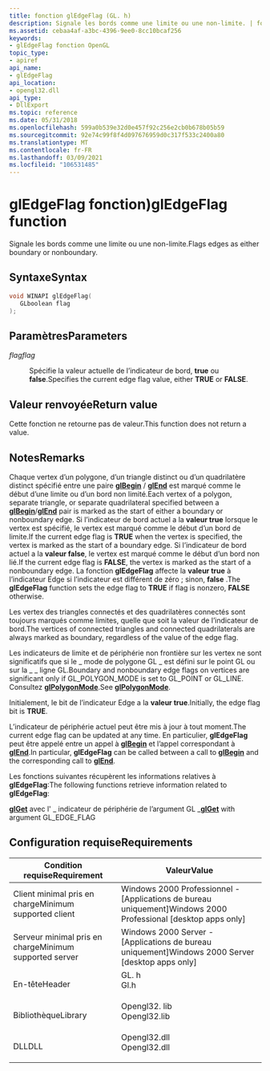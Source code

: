 ```yaml
---
title: fonction glEdgeFlag (GL. h)
description: Signale les bords comme une limite ou une non-limite. | fonction glEdgeFlag (GL. h)
ms.assetid: cebaa4af-a3bc-4396-9ee0-8cc10bcaf256
keywords:
- glEdgeFlag fonction OpenGL
topic_type:
- apiref
api_name:
- glEdgeFlag
api_location:
- opengl32.dll
api_type:
- DllExport
ms.topic: reference
ms.date: 05/31/2018
ms.openlocfilehash: 599a0b539e32d0e457f92c256e2cb0b678b05b59
ms.sourcegitcommit: 92e74c99f8f4d097676959d0c317f533c2400a80
ms.translationtype: MT
ms.contentlocale: fr-FR
ms.lasthandoff: 03/09/2021
ms.locfileid: "106531485"
---
```

# <a name="gledgeflag-function"></a><span data-ttu-id="ae8dc-105">glEdgeFlag fonction)</span><span class="sxs-lookup"><span data-stu-id="ae8dc-105">glEdgeFlag function</span></span>

<span data-ttu-id="ae8dc-106">Signale les bords comme une limite ou une non-limite.</span><span class="sxs-lookup"><span data-stu-id="ae8dc-106">Flags edges as either boundary or nonboundary.</span></span>

## <a name="syntax"></a><span data-ttu-id="ae8dc-107">Syntaxe</span><span class="sxs-lookup"><span data-stu-id="ae8dc-107">Syntax</span></span>


```C++
void WINAPI glEdgeFlag(
   GLboolean flag
);
```



## <a name="parameters"></a><span data-ttu-id="ae8dc-108">Paramètres</span><span class="sxs-lookup"><span data-stu-id="ae8dc-108">Parameters</span></span>

<dl> <dt>

<span data-ttu-id="ae8dc-109">*flag*</span><span class="sxs-lookup"><span data-stu-id="ae8dc-109">*flag*</span></span> 
</dt> <dd>

<span data-ttu-id="ae8dc-110">Spécifie la valeur actuelle de l’indicateur de bord, **true** ou **false**.</span><span class="sxs-lookup"><span data-stu-id="ae8dc-110">Specifies the current edge flag value, either **TRUE** or **FALSE**.</span></span>

</dd> </dl>

## <a name="return-value"></a><span data-ttu-id="ae8dc-111">Valeur renvoyée</span><span class="sxs-lookup"><span data-stu-id="ae8dc-111">Return value</span></span>

<span data-ttu-id="ae8dc-112">Cette fonction ne retourne pas de valeur.</span><span class="sxs-lookup"><span data-stu-id="ae8dc-112">This function does not return a value.</span></span>

## <a name="remarks"></a><span data-ttu-id="ae8dc-113">Notes</span><span class="sxs-lookup"><span data-stu-id="ae8dc-113">Remarks</span></span>

<span data-ttu-id="ae8dc-114">Chaque vertex d’un polygone, d’un triangle distinct ou d’un quadrilatère distinct spécifié entre une paire [**glBegin**](/windows/desktop/OpenGL/glbegin) / [**glEnd**](/windows/desktop/OpenGL/glend) est marqué comme le début d’une limite ou d’un bord non limité.</span><span class="sxs-lookup"><span data-stu-id="ae8dc-114">Each vertex of a polygon, separate triangle, or separate quadrilateral specified between a [**glBegin**](/windows/desktop/OpenGL/glbegin)/[**glEnd**](/windows/desktop/OpenGL/glend) pair is marked as the start of either a boundary or nonboundary edge.</span></span> <span data-ttu-id="ae8dc-115">Si l’indicateur de bord actuel a la **valeur true** lorsque le vertex est spécifié, le vertex est marqué comme le début d’un bord de limite.</span><span class="sxs-lookup"><span data-stu-id="ae8dc-115">If the current edge flag is **TRUE** when the vertex is specified, the vertex is marked as the start of a boundary edge.</span></span> <span data-ttu-id="ae8dc-116">Si l’indicateur de bord actuel a la **valeur false**, le vertex est marqué comme le début d’un bord non lié.</span><span class="sxs-lookup"><span data-stu-id="ae8dc-116">If the current edge flag is **FALSE**, the vertex is marked as the start of a nonboundary edge.</span></span> <span data-ttu-id="ae8dc-117">La fonction **glEdgeFlag** affecte la **valeur true** à l’indicateur Edge si l’indicateur est différent de zéro ; sinon, **false** .</span><span class="sxs-lookup"><span data-stu-id="ae8dc-117">The **glEdgeFlag** function sets the edge flag to **TRUE** if flag is nonzero, **FALSE** otherwise.</span></span>

<span data-ttu-id="ae8dc-118">Les vertex des triangles connectés et des quadrilatères connectés sont toujours marqués comme limites, quelle que soit la valeur de l’indicateur de bord.</span><span class="sxs-lookup"><span data-stu-id="ae8dc-118">The vertices of connected triangles and connected quadrilaterals are always marked as boundary, regardless of the value of the edge flag.</span></span>

<span data-ttu-id="ae8dc-119">Les indicateurs de limite et de périphérie non frontière sur les vertex ne sont significatifs que si le \_ mode de polygone GL \_ est défini sur le point GL ou sur la \_ \_ ligne GL.</span><span class="sxs-lookup"><span data-stu-id="ae8dc-119">Boundary and nonboundary edge flags on vertices are significant only if GL\_POLYGON\_MODE is set to GL\_POINT or GL\_LINE.</span></span> <span data-ttu-id="ae8dc-120">Consultez [**glPolygonMode**](/windows/desktop/OpenGL/glpolygonmode).</span><span class="sxs-lookup"><span data-stu-id="ae8dc-120">See [**glPolygonMode**](/windows/desktop/OpenGL/glpolygonmode).</span></span>

<span data-ttu-id="ae8dc-121">Initialement, le bit de l’indicateur Edge a la **valeur true**.</span><span class="sxs-lookup"><span data-stu-id="ae8dc-121">Initially, the edge flag bit is **TRUE**.</span></span>

<span data-ttu-id="ae8dc-122">L’indicateur de périphérie actuel peut être mis à jour à tout moment.</span><span class="sxs-lookup"><span data-stu-id="ae8dc-122">The current edge flag can be updated at any time.</span></span> <span data-ttu-id="ae8dc-123">En particulier, **glEdgeFlag** peut être appelé entre un appel à [**glBegin**](/windows/desktop/OpenGL/glbegin) et l’appel correspondant à [**glEnd**](/windows/desktop/OpenGL/glend).</span><span class="sxs-lookup"><span data-stu-id="ae8dc-123">In particular, **glEdgeFlag** can be called between a call to [**glBegin**](/windows/desktop/OpenGL/glbegin) and the corresponding call to [**glEnd**](/windows/desktop/OpenGL/glend).</span></span>

<span data-ttu-id="ae8dc-124">Les fonctions suivantes récupèrent les informations relatives à **glEdgeFlag**:</span><span class="sxs-lookup"><span data-stu-id="ae8dc-124">The following functions retrieve information related to **glEdgeFlag**:</span></span>

<span data-ttu-id="ae8dc-125">[**glGet**](glgetbooleanv--glgetdoublev--glgetfloatv--glgetintegerv.md) avec l' \_ indicateur de périphérie de l’argument GL \_</span><span class="sxs-lookup"><span data-stu-id="ae8dc-125">[**glGet**](glgetbooleanv--glgetdoublev--glgetfloatv--glgetintegerv.md) with argument GL\_EDGE\_FLAG</span></span>

## <a name="requirements"></a><span data-ttu-id="ae8dc-126">Configuration requise</span><span class="sxs-lookup"><span data-stu-id="ae8dc-126">Requirements</span></span>



| <span data-ttu-id="ae8dc-127">Condition requise</span><span class="sxs-lookup"><span data-stu-id="ae8dc-127">Requirement</span></span> | <span data-ttu-id="ae8dc-128">Valeur</span><span class="sxs-lookup"><span data-stu-id="ae8dc-128">Value</span></span> |
|-------------------------------------|-----------------------------------------------------------------------------------------|
| <span data-ttu-id="ae8dc-129">Client minimal pris en charge</span><span class="sxs-lookup"><span data-stu-id="ae8dc-129">Minimum supported client</span></span><br/> | <span data-ttu-id="ae8dc-130">Windows 2000 Professionnel - \[Applications de bureau uniquement\]</span><span class="sxs-lookup"><span data-stu-id="ae8dc-130">Windows 2000 Professional \[desktop apps only\]</span></span><br/>                              |
| <span data-ttu-id="ae8dc-131">Serveur minimal pris en charge</span><span class="sxs-lookup"><span data-stu-id="ae8dc-131">Minimum supported server</span></span><br/> | <span data-ttu-id="ae8dc-132">Windows 2000 Server - \[Applications de bureau uniquement\]</span><span class="sxs-lookup"><span data-stu-id="ae8dc-132">Windows 2000 Server \[desktop apps only\]</span></span><br/>                                    |
| <span data-ttu-id="ae8dc-133">En-tête</span><span class="sxs-lookup"><span data-stu-id="ae8dc-133">Header</span></span><br/>                   | <dl> <span data-ttu-id="ae8dc-134"><dt>GL. h</dt></span><span class="sxs-lookup"><span data-stu-id="ae8dc-134"><dt>Gl.h</dt></span></span> </dl>         |
| <span data-ttu-id="ae8dc-135">Bibliothèque</span><span class="sxs-lookup"><span data-stu-id="ae8dc-135">Library</span></span><br/>                  | <dl> <span data-ttu-id="ae8dc-136"><dt>Opengl32. lib</dt></span><span class="sxs-lookup"><span data-stu-id="ae8dc-136"><dt>Opengl32.lib</dt></span></span> </dl> |
| <span data-ttu-id="ae8dc-137">DLL</span><span class="sxs-lookup"><span data-stu-id="ae8dc-137">DLL</span></span><br/>                      | <dl> <span data-ttu-id="ae8dc-138"><dt>Opengl32.dll</dt></span><span class="sxs-lookup"><span data-stu-id="ae8dc-138"><dt>Opengl32.dll</dt></span></span> </dl> |



 

